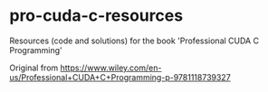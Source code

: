 # pro-cuda-c-resources

Resources (code and solutions) for the book 'Professional CUDA C Programming'

Original from https://www.wiley.com/en-us/Professional+CUDA+C+Programming-p-9781118739327
